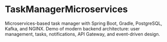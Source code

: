 # TaskManagerMicroservices
Microservices-based task manager with Spring Boot, Gradle, PostgreSQL, Kafka, and NGINX. Demo of modern backend architecture: user management, tasks, notifications, API Gateway, and event-driven design.
